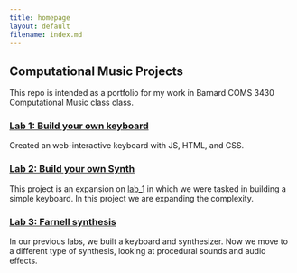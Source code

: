 ```yaml
---
title: homepage
layout: default
filename: index.md
--- 
```


## Computational Music Projects

This repo is intended as a portfolio for my work in Barnard COMS 3430 Computational Music class class.

### [Lab 1: Build your own keyboard](./lab_1)

Created an web-interactive keyboard with JS, HTML, and CSS.

### [Lab 2: Build your own Synth](./lab_2)

This project is an expansion on [lab_1](./lab_1) in which we were tasked in building a simple keyboard. In this project we are expanding the complexity.

### [Lab 3: Farnell synthesis](./lab_3)

In our previous labs, we built a keyboard and synthesizer. Now we move to a different type of synthesis, looking at procedural sounds and audio effects.

